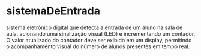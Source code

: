 # sistemaDeEntrada

sistema eletrônico digital que detecta a entrada de um aluno na sala de aula, acionando uma sinalização visual (LED) e
incrementando um contador. O valor atualizado do contador deve ser exibido em um display, permitindo o acompanhamento visual do número de alunos presentes em tempo real.
